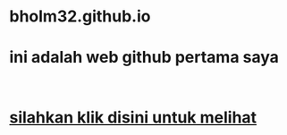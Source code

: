 # bholm32.github.io
<h1>ini adalah web github pertama saya<h1>
  <br>
<a href="/tugas-bootstrap/indexrevisi.html">silahkan klik disini untuk melihat<a>

